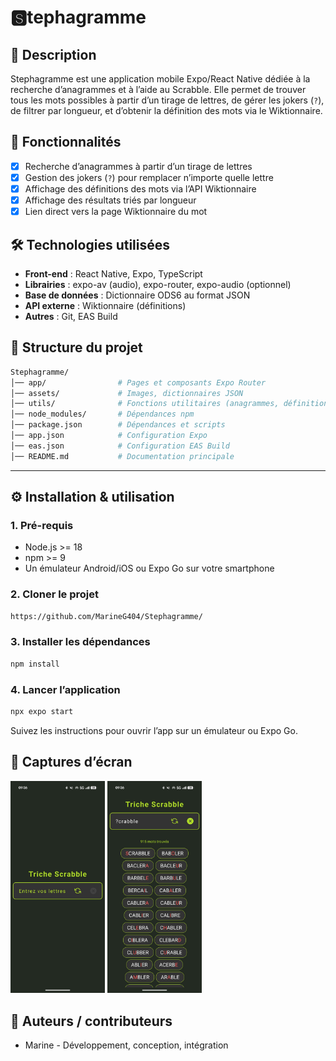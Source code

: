 # 🆂tephagramme

## 📖 Description

Stephagramme est une application mobile Expo/React Native dédiée à la recherche d’anagrammes et à l’aide au Scrabble. Elle permet de trouver tous les mots possibles à partir d’un tirage de lettres, de gérer les jokers (`?`), de filtrer par longueur, et d’obtenir la définition des mots via le Wiktionnaire.

## 🚀 Fonctionnalités

- [x] Recherche d’anagrammes à partir d’un tirage de lettres
- [x] Gestion des jokers (`?`) pour remplacer n’importe quelle lettre
- [x] Affichage des définitions des mots via l’API Wiktionnaire
- [x] Affichage des résultats triés par longueur
- [x] Lien direct vers la page Wiktionnaire du mot

## 🛠️ Technologies utilisées

- **Front-end** : React Native, Expo, TypeScript
- **Librairies** : expo-av (audio), expo-router, expo-audio (optionnel)
- **Base de données** : Dictionnaire ODS6 au format JSON
- **API externe** : Wiktionnaire (définitions)
- **Autres** : Git, EAS Build

## 📂 Structure du projet

```bash
Stephagramme/
│── app/                # Pages et composants Expo Router
│── assets/             # Images, dictionnaires JSON
│── utils/              # Fonctions utilitaires (anagrammes, définitions, etc.)
│── node_modules/       # Dépendances npm
│── package.json        # Dépendances et scripts
│── app.json            # Configuration Expo
│── eas.json            # Configuration EAS Build
│── README.md           # Documentation principale
```

---

## ⚙️ Installation & utilisation

### 1. Pré-requis

- Node.js >= 18
- npm >= 9
- Un émulateur Android/iOS ou Expo Go sur votre smartphone

### 2. Cloner le projet

```bash
https://github.com/MarineG404/Stephagramme/
```

### 3. Installer les dépendances

```bash
npm install
```

### 4. Lancer l’application

```bash
npx expo start
```

Suivez les instructions pour ouvrir l’app sur un émulateur ou Expo Go.

## 📸 Captures d’écran

<img src="./assets/images/pres1.jpeg" alt="Texte alternatif" width="30%">
<img src="./assets/images/pres2.jpeg" alt="Texte alternatif" width="30%">

## 👥 Auteurs / contributeurs

- Marine - Développement, conception, intégration
